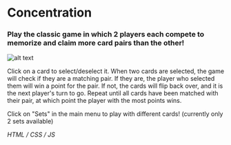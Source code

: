 # Concentration
### Play the classic game in which 2 players each compete to memorize and claim more card pairs than the other!

![alt text](https://i.gyazo.com/827757eb9b0e6cd665d7476425904738.png)

Click on a card to select/deselect it. When two cards are selected, the game will check if they are a matching pair. If they are, the player who selected them will win a point for the pair. If not, the cards will flip back over, and it is the next player's turn to go. Repeat until all cards have been matched with their pair, at which point the player with the most points wins.

Click on "Sets" in the main menu to play with different cards! (currently only 2 sets available)

*HTML / CSS / JS*

